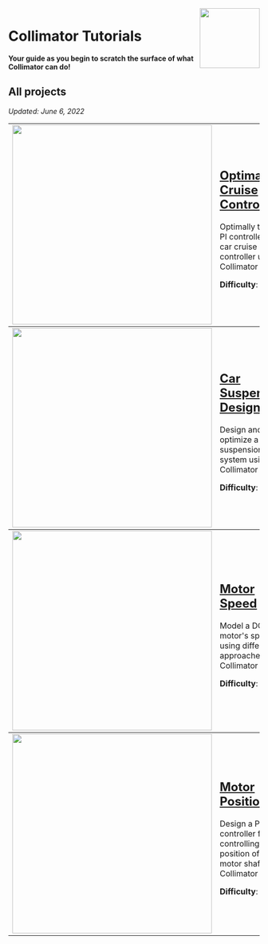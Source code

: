 <img align="right" src="https://user-images.githubusercontent.com/44644848/171723195-8d12ba78-cb32-429e-96c4-b9e99ca92eec.svg" width="120">

# Collimator Tutorials

**Your guide as you begin to scratch the surface of what Collimator can do!**

## All projects
*Updated: June 6, 2022*
<table>
<tbody>
<td><img src="https://user-images.githubusercontent.com/44644848/171924288-b91aefdb-55aa-49b7-93d6-4e0d7cfb503f.jpg"  width=400 /></td>
<td><p><h2><a href="https://github.com/collimator-ai/examples/blob/main/tutorials/cruise-control/cruise-control.md">Optimal Cruise Control</a></h2></p>
<p> Optimally tune a PI controller for a car cruise controller using Collimator</p>
<p><strong>Difficulty</strong>: Easy.</p>
</td>
</tbody>

<tbody>
<td><img src="https://user-images.githubusercontent.com/44644848/171918909-ca34ceca-8d40-4293-ab00-270818c6a868.jpg"  width=400 /></td>
<td><p><h2><a href="https://github.com/collimator-ai/examples/blob/main/tutorials/car-suspension/car-suspension.md">Car Suspension Design</a></h2></p>
<p>Design and optimize a car's suspension system using Collimator</p>
<p><strong>Difficulty</strong>: Easy.</p></td>
</tbody>

<tbody>
<td><img src="https://user-images.githubusercontent.com/44644848/171918981-6f80450d-fcca-4585-8f29-709e77c5530e.jpg"  width=400 /></td>
<td><p><h2><a href="https://github.com/collimator-ai/examples/blob/main/tutorials/motor-speed/motor-speed.md">Motor Speed </a></h2></p>
<p>Model a DC motor's speed using different approaches in Collimator</p>
<p><strong>Difficulty</strong>: Easy.</p></td>
</tbody>

<tbody>
<td><img src="https://user-images.githubusercontent.com/44644848/171918981-6f80450d-fcca-4585-8f29-709e77c5530e.jpg"  width=400 /></td>
<td><p><h2><a href="https://github.com/collimator-ai/examples/blob/main/tutorials/motor-position/motor-position.md">Motor Position</a></h2></p>
<p>Design a PID controller for controlling the position of a DC motor shaft in Collimator</p>
<p><strong>Difficulty</strong>: Easy.</p></td>
</tbody>


</table>

